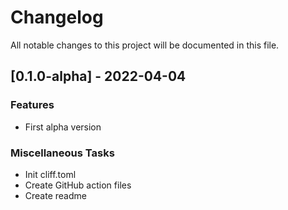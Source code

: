 # Changelog

All notable changes to this project will be documented in this file.

## [0.1.0-alpha] - 2022-04-04

### Features

- First alpha version

### Miscellaneous Tasks

- Init cliff.toml
- Create GitHub action files
- Create readme

<!-- generated by git-cliff -->
